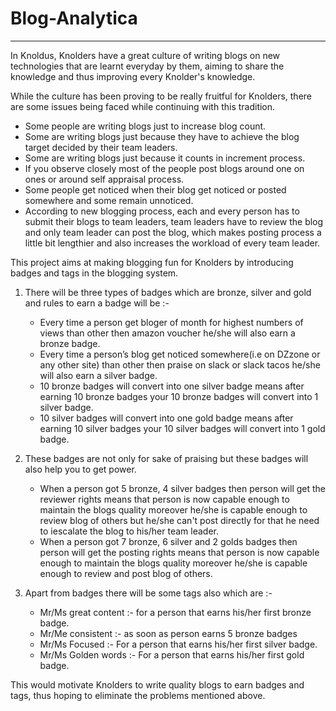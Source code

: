 # Blog-Analytica
---
In Knoldus, Knolders have a great culture of writing blogs on new technologies that are learnt everyday by them, aiming to share the knowledge and thus improving every Knolder's knowledge.

While the culture has been proving to be really fruitful for Knolders, there are some issues being faced while continuing with this tradition.

- Some people are writing blogs just to increase blog count.
- Some are writing blogs just because they have to achieve the blog target decided by their team leaders.
- Some are writing blogs just because it counts in increment process.
- If you observe closely most of the people post blogs around one on ones or around self appraisal process.
- Some people get noticed when their blog get noticed or posted somewhere and some remain unnoticed.
- According to new blogging process, each and every person has to submit their blogs to team leaders, team leaders have to  review the blog and only team leader can post the blog, which makes posting process a little bit lengthier and also increases the workload of every team leader.

This project aims at making blogging fun for Knolders by introducing badges and tags in the blogging system.

1. There will be three types of badges which are bronze, silver and gold and rules to earn a badge will be :-
    - Every time a person get bloger of month for highest numbers of views than other then amazon voucher he/she will also earn a bronze badge.
    - Every time a person’s blog get noticed somewhere(i.e on DZzone or any other site) than other then praise on slack or slack tacos he/she will also earn a silver  badge.
    - 10 bronze badges will convert into one silver badge means after earning 10 bronze badges your 10 bronze badges will convert into 1 silver badge.
    - 10 silver badges will convert into one gold badge means after earning 10 silver badges your 10 silver badges will convert into 1 gold badge.



2. These badges are not only for sake of praising but these badges will also help you to get power.
    - When a person got 5 bronze, 4 silver badges then person will get the reviewer rights means that person is now capable enough to maintain the blogs quality moreover he/she is capable enough to review blog of others but he/she can't post directly for that he need to iescalate the blog to his/her team leader.
    - When a person got 7 bronze, 6 silver and 2 golds badges then person will get the posting rights means that person is now capable enough to maintain the blogs quality moreover he/she is capable enough to review and post  blog of others.


3. Apart from badges there will be some tags also which are :-
    - Mr/Ms great content :- for a person that earns his/her first bronze badge.
    - Mr/Me consistent :- as soon as person earns 5 bronze badges
    - Mr/Ms Focused :- For a person that earns his/her first silver badge.
    - Mr/Ms Golden words :- For a person that earns his/her first gold badge.

This would motivate Knolders to write quality blogs to earn badges and tags, thus hoping to eliminate the problems mentioned above.
